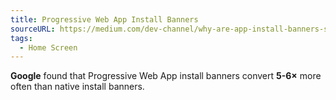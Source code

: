 ```yaml
---
title: Progressive Web App Install Banners
sourceURL: https://medium.com/dev-channel/why-are-app-install-banners-still-a-thing-18f3952d349a
tags:
  - Home Screen
---
```


**Google** found that Progressive Web App install banners convert **5-6×** more often than native install banners.
